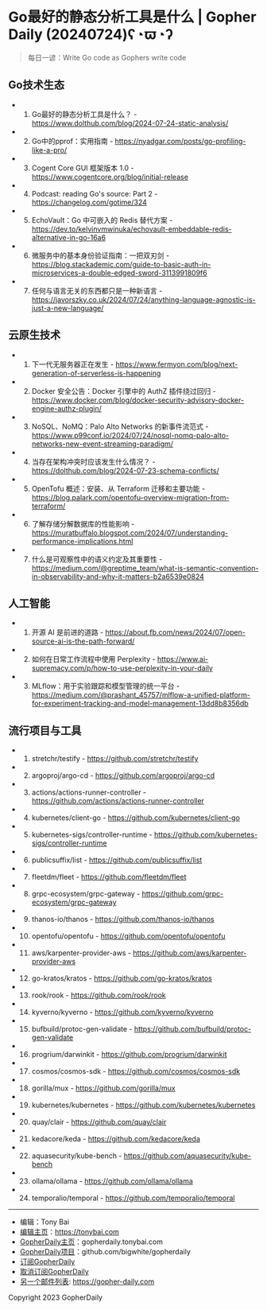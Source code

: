 # Go最好的静态分析工具是什么 | Gopher Daily (20240724)ʕ◔ϖ◔ʔ

>每日一谚：Write Go code as Gophers write code

## Go技术生态


- 1. Go最好的静态分析工具是什么？ - https://www.dolthub.com/blog/2024-07-24-static-analysis/

- 2. Go中的pprof：实用指南 - https://nyadgar.com/posts/go-profiling-like-a-pro/

- 3. Cogent Core GUI 框架版本 1.0 - https://www.cogentcore.org/blog/initial-release

- 4. Podcast: reading Go&#39;s source: Part 2 - https://changelog.com/gotime/324

- 5. EchoVault：Go 中可嵌入的 Redis 替代方案 - https://dev.to/kelvinvmwinuka/echovault-embeddable-redis-alternative-in-go-16a6

- 6. 微服务中的基本身份验证指南：一把双刃剑 - https://blog.stackademic.com/guide-to-basic-auth-in-microservices-a-double-edged-sword-3113991809f6

- 7. 任何与语言无关的东西都只是一种新语言 - https://javorszky.co.uk/2024/07/24/anything-language-agnostic-is-just-a-new-language/


## 云原生技术


- 1. 下一代无服务器正在发生 - https://www.fermyon.com/blog/next-generation-of-serverless-is-happening

- 2. Docker 安全公告：Docker 引擎中的 AuthZ 插件绕过回归 - https://www.docker.com/blog/docker-security-advisory-docker-engine-authz-plugin/

- 3. NoSQL、NoMQ：Palo Alto Networks 的新事件流范式 - https://www.p99conf.io/2024/07/24/nosql-nomq-palo-alto-networks-new-event-streaming-paradigm/

- 4. 当存在架构冲突时应该发生什么情况？ - https://dolthub.com/blog/2024-07-23-schema-conflicts/

- 5. OpenTofu 概述：安装、从 Terraform 迁移和主要功能 - https://blog.palark.com/opentofu-overview-migration-from-terraform/

- 6. 了解存储分解数据库的性能影响 - https://muratbuffalo.blogspot.com/2024/07/understanding-performance-implications.html

- 7. 什么是可观察性中的语义约定及其重要性 - https://medium.com/@greptime_team/what-is-semantic-convention-in-observability-and-why-it-matters-b2a6539e0824


## 人工智能


- 1. 开源 AI 是前进的道路 - https://about.fb.com/news/2024/07/open-source-ai-is-the-path-forward/

- 2. 如何在日常工作流程中使用 Perplexity - https://www.ai-supremacy.com/p/how-to-use-perplexity-in-your-daily

- 3. MLflow：用于实验跟踪和模型管理的统一平台 - https://medium.com/@prashant_45757/mlflow-a-unified-platform-for-experiment-tracking-and-model-management-13dd8b8356db


## 流行项目与工具


- 1. stretchr/testify - https://github.com/stretchr/testify

- 2. argoproj/argo-cd - https://github.com/argoproj/argo-cd

- 3. actions/actions-runner-controller - https://github.com/actions/actions-runner-controller

- 4. kubernetes/client-go - https://github.com/kubernetes/client-go

- 5. kubernetes-sigs/controller-runtime - https://github.com/kubernetes-sigs/controller-runtime

- 6. publicsuffix/list - https://github.com/publicsuffix/list

- 7. fleetdm/fleet - https://github.com/fleetdm/fleet

- 8. grpc-ecosystem/grpc-gateway - https://github.com/grpc-ecosystem/grpc-gateway

- 9. thanos-io/thanos - https://github.com/thanos-io/thanos

- 10. opentofu/opentofu - https://github.com/opentofu/opentofu

- 11. aws/karpenter-provider-aws - https://github.com/aws/karpenter-provider-aws

- 12. go-kratos/kratos - https://github.com/go-kratos/kratos

- 13. rook/rook - https://github.com/rook/rook

- 14. kyverno/kyverno - https://github.com/kyverno/kyverno

- 15. bufbuild/protoc-gen-validate - https://github.com/bufbuild/protoc-gen-validate

- 16. progrium/darwinkit - https://github.com/progrium/darwinkit

- 17. cosmos/cosmos-sdk - https://github.com/cosmos/cosmos-sdk

- 18. gorilla/mux - https://github.com/gorilla/mux

- 19. kubernetes/kubernetes - https://github.com/kubernetes/kubernetes

- 20. quay/clair - https://github.com/quay/clair

- 21. kedacore/keda - https://github.com/kedacore/keda

- 22. aquasecurity/kube-bench - https://github.com/aquasecurity/kube-bench

- 23. ollama/ollama - https://github.com/ollama/ollama

- 24. temporalio/temporal - https://github.com/temporalio/temporal


----

- 编辑：Tony Bai
- [编辑主页](https://tonybai.com)：https://tonybai.com
- [GopherDaily主页](https://gopherdaily.tonybai.com)：gopherdaily.tonybai.com
- [GopherDaily项目](https://github.com/bigwhite/gopherdaily)：github.com/bigwhite/gopherdaily
- [订阅GopherDaily](https://gopherdaily.tonybai.com/subscribe)
- [取消订阅GopherDaily](https://gopherdaily.tonybai.com/unsubscribe)
- [另一个邮件列表](https://gopher-daily.com): https://gopher-daily.com

Copyright 2023 GopherDaily
